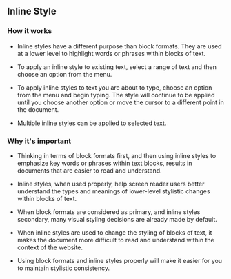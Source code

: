 ## Inline Style

### How it works

* Inline styles have a different purpose than block formats. They are used
at a lower level to highlight words or phrases within blocks of text.

* To apply an inline style to existing text, select a range of text and then
choose an option from the menu.

* To apply inline styles to text you are about to type, choose an option from
the menu and begin typing. The style will continue to be applied until you
choose another option or move the cursor to a different point in the document.

* Multiple inline styles can be applied to selected text.

### Why it's important

* Thinking in terms of block formats first, and then using inline styles to
emphasize key words or phrases within text blocks, results in documents that
are easier to read and understand.

* Inline styles, when used properly, help screen reader users better understand
the types and meanings of lower-level stylistic changes within blocks of text.

* When block formats are considered as primary, and inline styles secondary,
many visual styling decisions are already made by default.

* When inline styles are used to change the styling of blocks of text, it
makes the document more difficult to read and understand within the context of
the website.

* Using block formats and inline styles properly will make it easier for you to
maintain stylistic consistency.


